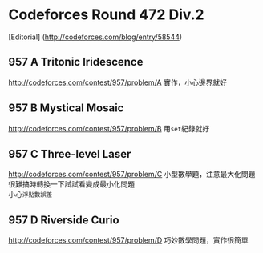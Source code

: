 # Codeforces Round 472 Div.2
[Editorial] (http://codeforces.com/blog/entry/58544) 
## 957 A Tritonic Iridescence
http://codeforces.com/contest/957/problem/A
實作，小心邊界就好

## 957 B Mystical Mosaic
http://codeforces.com/contest/957/problem/B
用`set`紀錄就好

## 957 C Three-level Laser
http://codeforces.com/contest/957/problem/C
小型數學題，注意最大化問題很難搞時轉換一下試試看變成最小化問題  
小心`浮點數誤差`

## 957 D Riverside Curio
http://codeforces.com/contest/957/problem/D
巧妙數學問題，實作很簡單
